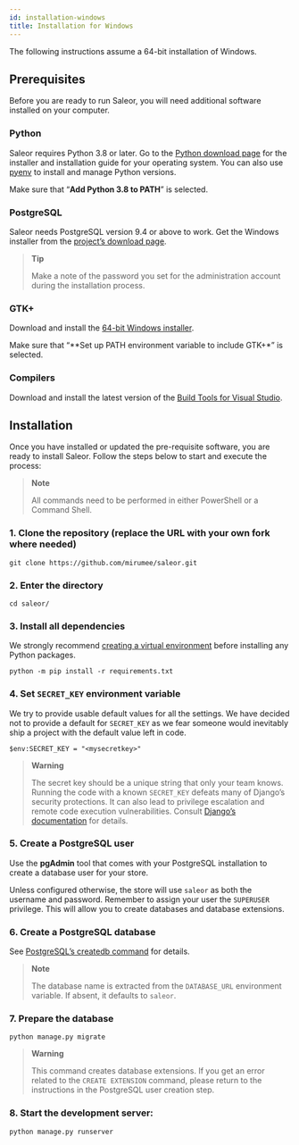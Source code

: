 ```yaml
---
id: installation-windows
title: Installation for Windows
---
```


The following instructions assume a 64-bit installation of Windows.


## Prerequisites

Before you are ready to run Saleor, you will need additional software installed on your computer.


### Python

Saleor requires Python 3.8 or later. Go to the [Python download page](https://www.python.org/downloads/) for the installer and installation guide for your operating system. You can also use [pyenv](https://github.com/pyenv/pyenv) to install and manage Python versions.

Make sure that “**Add Python 3.8 to PATH**” is selected.


### PostgreSQL

Saleor needs PostgreSQL version 9.4 or above to work. Get the Windows installer from the [project’s download page](https://www.postgresql.org/download/windows/).

> **Tip**
>
> Make a note of the password you set for the administration account during the installation process.



### GTK+

Download and install the [64-bit Windows installer](https://github.com/tschoonj/GTK-for-Windows-Runtime-Environment-Installer).

Make sure that “**Set up PATH environment variable to include GTK+*” is selected.


### Compilers

Download and install the latest version of the [Build Tools for Visual Studio](https://go.microsoft.com/fwlink/?linkid=840931).


## Installation

Once you have installed or updated the pre-requisite software, you are ready to install Saleor. Follow the steps below to start and execute the process:

> **Note**
>
> All commands need to be performed in either PowerShell or a Command Shell.



### 1. Clone the repository (replace the URL with your own fork where needed)

```console
git clone https://github.com/mirumee/saleor.git
```


### 2. Enter the directory

```console
cd saleor/
```


### 3. Install all dependencies

We strongly recommend [creating a virtual environment](https://docs.python.org/3/tutorial/venv.html) before installing any Python packages.

```console
python -m pip install -r requirements.txt
```


### 4. Set `SECRET_KEY` environment variable


We try to provide usable default values for all the settings. We have decided not to provide a default for `SECRET_KEY` as we fear someone would inevitably ship a project with the default value left in code.

```console
$env:SECRET_KEY = "<mysecretkey>"
```

> **Warning**
>
> The secret key should be a unique string that only your team knows. Running the code with a known `SECRET_KEY` defeats many of Django’s security protections. It can also lead to privilege escalation and remote code execution vulnerabilities. Consult [Django’s documentation](https://docs.djangoproject.com/en/1.11/ref/settings/#secret-key) for details.



### 5. Create a PostgreSQL user

Use the **pgAdmin** tool that comes with your PostgreSQL installation to create a database user for your store.

Unless configured otherwise, the store will use `saleor` as both the username and password. Remember to assign your user the `SUPERUSER` privilege. This will allow you to create databases and database extensions.


### 6. Create a PostgreSQL database

See [PostgreSQL’s createdb command](https://www.postgresql.org/docs/current/static/app-createdb.html) for details.

> **Note**
>
> The database name is extracted from the `DATABASE_URL` environment variable. If absent, it defaults to `saleor`.


### 7. Prepare the database

```console
python manage.py migrate
```

> **Warning**
>
> This command creates database extensions. If you get an error related to the `CREATE EXTENSION` command, please return to the instructions in the PostgreSQL user creation step.


### 8. Start the development server:

```console
python manage.py runserver
```
